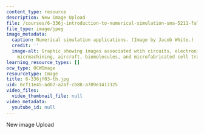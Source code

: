 ```yaml
---
content_type: resource
description: New image Upload
file: /courses/6-336j-introduction-to-numerical-simulation-sma-5211-fall-2003/0cf11e45ad02a2afcb88a709e1417325_6-336jf03-th.jpg
file_type: image/jpeg
image_metadata:
  caption: Numerical simulation applications. (Image by Jacob White.)
  credit: ''
  image-alt: Graphic showing images associated wtih circuits, electronic packaging,
    micrmachining, aircraft, biomolecules, and microfabricated cell traps.
learning_resource_types: []
ocw_type: OCWImage
resourcetype: Image
title: 6-336jf03-th.jpg
uid: 0cf11e45-ad02-a2af-cb88-a709e1417325
video_files:
  video_thumbnail_file: null
video_metadata:
  youtube_id: null
---
```

New image Upload